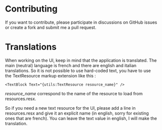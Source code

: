 # Contributing
If you want to contribute, please participate in discussions on GitHub issues or create a fork and submit me a pull request. 

# Translations
When working on the UI, keep in mind that the application is translated. The main (neutral) language is french and there are english and italian translations. So it is not possible to use hard-coded text, you have to use the TextResource markup extension like this :

```xaml
<TextBlock Text="{utils:TextResource resource_name}" />
```

*resource_name* correspond to the name of the resource to load from resources.resx. 

So if you need a new text resource for the UI, please add a line in resources.resx and give it an explicit name (in english, sorry for existing ones that are french). You can leave the text value in english, I will make the translation.

